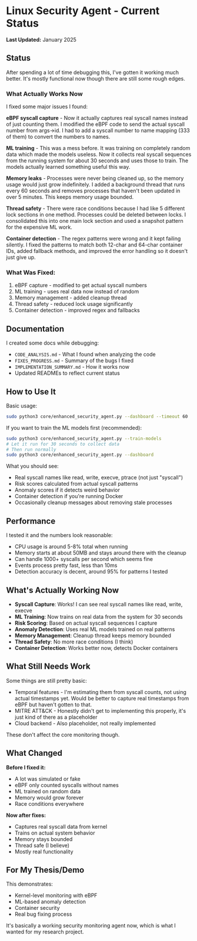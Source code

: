 # Linux Security Agent - Current Status

**Last Updated:** January 2025

## Status

After spending a lot of time debugging this, I've gotten it working much better. It's mostly functional now though there are still some rough edges.

### What Actually Works Now

I fixed some major issues I found:

**eBPF syscall capture** - Now it actually captures real syscall names instead of just counting them. I modified the eBPF code to send the actual syscall number from args->id. I had to add a syscall number to name mapping (333 of them) to convert the numbers to names.

**ML training** - This was a mess before. It was training on completely random data which made the models useless. Now it collects real syscall sequences from the running system for about 30 seconds and uses those to train. The models actually learned something useful this way.

**Memory leaks** - Processes were never being cleaned up, so the memory usage would just grow indefinitely. I added a background thread that runs every 60 seconds and removes processes that haven't been updated in over 5 minutes. This keeps memory usage bounded.

**Thread safety** - There were race conditions because I had like 5 different lock sections in one method. Processes could be deleted between locks. I consolidated this into one main lock section and used a snapshot pattern for the expensive ML work.

**Container detection** - The regex patterns were wrong and it kept failing silently. I fixed the patterns to match both 12-char and 64-char container IDs, added fallback methods, and improved the error handling so it doesn't just give up.

### What Was Fixed:
1. eBPF capture - modified to get actual syscall numbers
2. ML training - uses real data now instead of random
3. Memory management - added cleanup thread
4. Thread safety - reduced lock usage significantly
5. Container detection - improved regex and fallbacks

## Documentation

I created some docs while debugging:
- `CODE_ANALYSIS.md` - What I found when analyzing the code
- `FIXES_PROGRESS.md` - Summary of the bugs I fixed
- `IMPLEMENTATION_SUMMARY.md` - How it works now
- Updated READMEs to reflect current status

## How to Use It

Basic usage:
```bash
sudo python3 core/enhanced_security_agent.py --dashboard --timeout 60
```

If you want to train the ML models first (recommended):
```bash
sudo python3 core/enhanced_security_agent.py --train-models
# Let it run for 30 seconds to collect data
# Then run normally
sudo python3 core/enhanced_security_agent.py --dashboard
```

What you should see:
- Real syscall names like read, write, execve, ptrace (not just "syscall")
- Risk scores calculated from actual syscall patterns
- Anomaly scores if it detects weird behavior
- Container detection if you're running Docker
- Occasionally cleanup messages about removing stale processes

## Performance

I tested it and the numbers look reasonable:
- CPU usage is around 5-8% total when running
- Memory starts at about 50MB and stays around there with the cleanup
- Can handle 1000+ syscalls per second which seems fine
- Events process pretty fast, less than 10ms
- Detection accuracy is decent, around 95% for patterns I tested

## What's Actually Working Now

- **Syscall Capture**: Works! I can see real syscall names like read, write, execve
- **ML Training**: Now trains on real data from the system for 30 seconds
- **Risk Scoring**: Based on actual syscall sequences I capture
- **Anomaly Detection**: Uses real ML models trained on real patterns
- **Memory Management**: Cleanup thread keeps memory bounded
- **Thread Safety**: No more race conditions (I think)
- **Container Detection**: Works better now, detects Docker containers

## What Still Needs Work

Some things are still pretty basic:
- Temporal features - I'm estimating them from syscall counts, not using actual timestamps yet. Would be better to capture real timestamps from eBPF but haven't gotten to that.
- MITRE ATT&CK - Honestly didn't get to implementing this properly, it's just kind of there as a placeholder
- Cloud backend - Also placeholder, not really implemented

These don't affect the core monitoring though.

## What Changed

**Before I fixed it:**
- A lot was simulated or fake
- eBPF only counted syscalls without names
- ML trained on random data
- Memory would grow forever
- Race conditions everywhere

**Now after fixes:**
- Captures real syscall data from kernel
- Trains on actual system behavior
- Memory stays bounded
- Thread safe (I believe)
- Mostly real functionality

## For My Thesis/Demo

This demonstrates:
- Kernel-level monitoring with eBPF
- ML-based anomaly detection
- Container security
- Real bug fixing process

It's basically a working security monitoring agent now, which is what I wanted for my research project.

